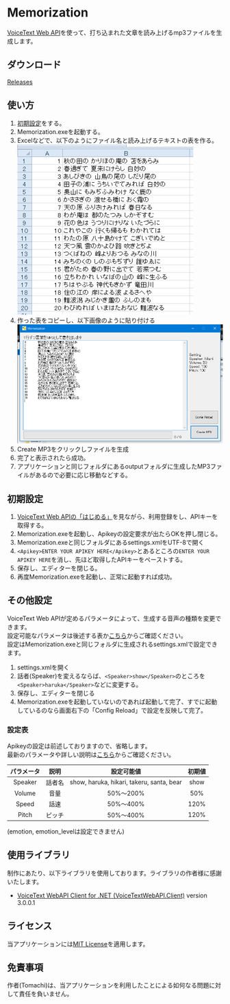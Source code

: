 # Memorization

[VoiceText Web API](https://cloud.voicetext.jp/webapi)を使って、打ち込まれた文章を読み上げるmp3ファイルを生成します。

## ダウンロード

[Releases](https://github.com/book000/Memorization/releases)

## 使い方

1. [初期設定](#初期設定)をする。
2. Memorization.exeを起動する。
3. Excelなどで、以下のようにファイル名と読み上げるテキストの表を作る。
  ![](UsageImg/List.png)
4. 作った表をコピーし、以下画像のように貼り付ける
  ![](UsageImg/Paste.png)
5. Create MP3をクリックしファイルを生成
6. 完了と表示されたら成功。
7. アプリケーションと同じフォルダにあるoutputフォルダに生成したMP3ファイルがあるので必要に応じ移動などする。

## 初期設定

1. [VoiceText Web APIの「はじめる」](https://cloud.voicetext.jp/webapi/docs/introduction)を見ながら、利用登録をし、APIキーを取得する。
1. Memorization.exeを起動し、Apikeyの設定要求が出たらOKを押し閉じる。
2. Memorization.exeと同じフォルダにあるsettings.xmlをUTF-8で開く
3. `<Apikey>ENTER YOUR APIKEY HERE</Apikey>`とあるところの`ENTER YOUR APIKEY HERE`を消し、先ほど取得したAPIキーをペーストする。
4. 保存し、エディターを閉じる。
5. 再度Memorization.exeを起動し、正常に起動すれば成功。

## その他設定

VoiceText Web APIが定めるパラメータによって、生成する音声の種類を変更できます。  
設定可能なパラメータは後述する表か[こちら](https://cloud.voicetext.jp/webapi/docs/api#section-3)からご確認ください。  
設定はMemorization.exeと同じフォルダに生成されるsettings.xmlで設定できます。

1. settings.xmlを開く
2. 話者(Speaker)を変えるならば、`<Speaker>show</Speaker>`のところを`<Speaker>haruka</Speaker>`などに変更する。
3. 保存し、エディターを閉じる
4. Memorization.exeを起動していないのであれば起動して完了、すでに起動しているのなら画面右下の「Config Reload」で設定を反映して完了。

### 設定表

Apikeyの設定は前述しておりますので、省略します。  
最新のパラメータや詳しい説明は[こちら](https://cloud.voicetext.jp/webapi/docs/api#section-3)からご確認ください。

|パラメータ|説明|設定可能値|初期値|
|:-:|:-:|:-:|:-:|
|Speaker|話者名|show, haruka, hikari, takeru, santa, bear|show|
|Volume|音量|50%～200%|50%|
|Speed|話速|50%～400%|120%|
|Pitch|ピッチ|50%～400%|120%|

(emotion, emotion_levelは設定できません)

## 使用ライブラリ

制作にあたり、以下ライブラリを使用しております。ライブラリの作者様に感謝いたします。

- [VoiceText WebAPI Client for .NET (VoiceTextWebAPI.Client)](https://github.com/jsakamoto/voicetext-webapi-client4net) version 3.0.0.1

## ライセンス

当アプリケーションには[MIT License](https://github.com/book000/Memorization/blob/master/LICENSE)を適用します。

## 免責事項

作者(Tomachi)は、当アプリケーションを利用したことによる如何なる問題に対して責任を負いません。
